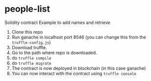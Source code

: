 # people-list
Solidity contract Example to add names and retrieve

1. Clone this repo
2. Run ganache in localhost port 8546 (you can change this from the `truffle-config.js`)
3. Download truffle.
4. Go to the path where repo is downloaded.
5. do `truffle compile`
6. do `truffle migrate`
7. The contract is now deployed in blockchain (in this case ganache)
8. You can now interact with the contract using `truffle console`
